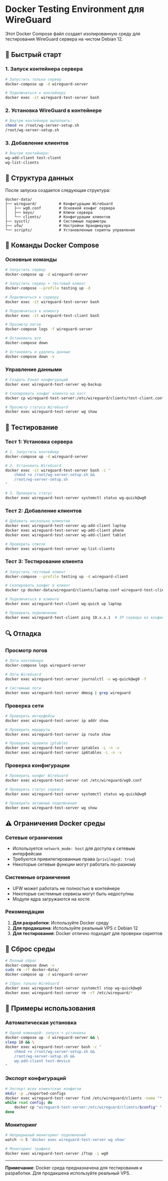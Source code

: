 # Docker Testing Environment для WireGuard

Этот Docker Compose файл создает изолированную среду для тестирования WireGuard сервера на чистом Debian 12.

## 🐳 Быстрый старт

### 1. Запуск контейнера сервера

```bash
# Запустить только сервер
docker-compose up -d wireguard-server

# Подключиться к контейнеру
docker exec -it wireguard-test-server bash
```

### 2. Установка WireGuard в контейнере

```bash
# Внутри контейнера выполнить:
chmod +x /root/wg-server-setup.sh
/root/wg-server-setup.sh
```

### 3. Добавление клиентов

```bash
# Внутри контейнера:
wg-add-client test-client
wg-list-clients
```

## 📁 Структура данных

После запуска создается следующая структура:

```
docker-data/
├── wireguard/          # Конфигурации WireGuard
│   ├── wg0.conf        # Основной конфиг сервера
│   ├── keys/           # Ключи сервера
│   └── clients/        # Конфигурации клиентов
├── sysctl/             # Системные параметры
├── ufw/                # Настройки брандмауэра
└── scripts/            # Установленные скрипты управления
```

## 🔧 Команды Docker Compose

### Основные команды

```bash
# Запустить сервер
docker-compose up -d wireguard-server

# Запустить сервер + тестовый клиент
docker-compose --profile testing up -d

# Подключиться к серверу
docker exec -it wireguard-test-server bash

# Подключиться к клиенту
docker exec -it wireguard-test-client bash

# Просмотр логов
docker-compose logs -f wireguard-server

# Остановить все
docker-compose down

# Остановить и удалить данные
docker-compose down -v
```

### Управление данными

```bash
# Создать бэкап конфигураций
docker exec wireguard-test-server wg-backup

# Скопировать конфиг клиента на хост
docker cp wireguard-test-server:/etc/wireguard/clients/test-client.conf ./

# Просмотр статуса WireGuard
docker exec wireguard-test-server wg show
```

## 🧪 Тестирование

### Тест 1: Установка сервера

```bash
# 1. Запустить контейнер
docker-compose up -d wireguard-server

# 2. Установить WireGuard
docker exec -it wireguard-test-server bash -c "
    chmod +x /root/wg-server-setup.sh && 
    /root/wg-server-setup.sh
"

# 3. Проверить статус
docker exec wireguard-test-server systemctl status wg-quick@wg0
```

### Тест 2: Добавление клиентов

```bash
# Добавить несколько клиентов
docker exec wireguard-test-server wg-add-client laptop
docker exec wireguard-test-server wg-add-client phone
docker exec wireguard-test-server wg-add-client tablet

# Проверить список
docker exec wireguard-test-server wg-list-clients
```

### Тест 3: Тестирование клиента

```bash
# Запустить тестовый клиент
docker-compose --profile testing up -d wireguard-client

# Скопировать конфиг в клиент
docker cp docker-data/wireguard/clients/laptop.conf wireguard-test-client:/etc/wireguard/

# Подключиться в клиенте
docker exec wireguard-test-client wg-quick up laptop

# Проверить подключение
docker exec wireguard-test-client ping 10.x.x.1  # IP сервера из конфига
```

## 🔍 Отладка

### Просмотр логов

```bash
# Логи контейнера
docker-compose logs wireguard-server

# Логи WireGuard
docker exec wireguard-test-server journalctl -u wg-quick@wg0 -f

# Системные логи
docker exec wireguard-test-server dmesg | grep wireguard
```

### Проверка сети

```bash
# Проверить интерфейсы
docker exec wireguard-test-server ip addr show

# Проверить маршруты
docker exec wireguard-test-server ip route show

# Проверить правила iptables
docker exec wireguard-test-server iptables -L -n -v
docker exec wireguard-test-server ip6tables -L -n -v
```

### Проверка конфигурации

```bash
# Проверить конфиг WireGuard
docker exec wireguard-test-server cat /etc/wireguard/wg0.conf

# Проверить статус сервиса
docker exec wireguard-test-server systemctl status wg-quick@wg0

# Проверить активные подключения
docker exec wireguard-test-server wg show
```

## ⚠️ Ограничения Docker среды

### Сетевые ограничения

- Используется `network_mode: host` для доступа к сетевым интерфейсам
- Требуются привилегированные права (`privileged: true`)
- Некоторые сетевые функции могут работать по-разному

### Системные ограничения

- UFW может работать не полностью в контейнере
- Некоторые системные сервисы могут быть недоступны
- Модули ядра загружаются на хосте

### Рекомендации

1. **Для разработки**: Используйте Docker среду
2. **Для продакшена**: Используйте реальный VPS с Debian 12
3. **Для тестирования**: Docker отлично подходит для проверки скриптов

## 🔄 Сброс среды

```bash
# Полный сброс
docker-compose down -v
sudo rm -rf docker-data/
docker-compose up -d wireguard-server

# Сброс только WireGuard
docker exec wireguard-test-server systemctl stop wg-quick@wg0
docker exec wireguard-test-server rm -rf /etc/wireguard/*
```

## 📝 Примеры использования

### Автоматическая установка

```bash
# Одной командой: запуск + установка
docker-compose up -d wireguard-server && \
sleep 10 && \
docker exec wireguard-test-server bash -c "
    chmod +x /root/wg-server-setup.sh && 
    /root/wg-server-setup.sh && 
    wg-add-client test-device
"
```

### Экспорт конфигураций

```bash
# Экспорт всех клиентских конфигов
mkdir -p ./exported-configs
docker exec wireguard-test-server find /etc/wireguard/clients -name "*.conf" -exec basename {} \; | \
while read config; do
    docker cp "wireguard-test-server:/etc/wireguard/clients/$config" "./exported-configs/"
done
```

### Мониторинг

```bash
# Непрерывный мониторинг подключений
watch -n 5 'docker exec wireguard-test-server wg show'

# Мониторинг трафика
docker exec wireguard-test-server iftop -i wg0
```

---

**Примечание**: Docker среда предназначена для тестирования и разработки. Для продакшена используйте реальный VPS.
